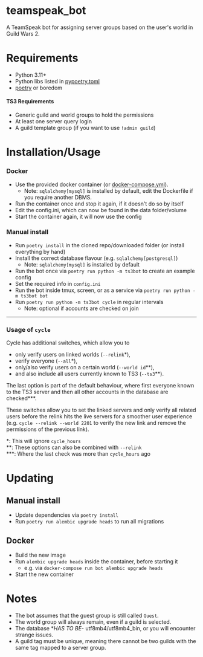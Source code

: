 # teamspeak_bot
A TeamSpeak bot for assigning server groups based on the user's world in Guild Wars 2.

# Requirements
- Python 3.11+
- Python libs listed in [pypoetry.toml](pypoetry.toml)
- [poetry](https://python-poetry.org/) or boredom

#### TS3 Requirements
- Generic guild and world groups to hold the permissions
- At least one server query login
- A guild template group (if you want to use `!admin guild`)

# Installation/Usage
### Docker
- Use the provided docker container (or [docker-compose.yml](docker-compose.yml)).
  - Note: `sqlalchemy[mysql]` is installed by default, edit the Dockerfile if you require another DBMS.
- Run the container once and stop it again, if it doesn't do so by itself
- Edit the config.ini, which can now be found in the data folder/volume
- Start the container again, it will now use the config

### Manual install
- Run `poetry install` in the cloned repo/downloaded folder (or install everything by hand)
- Install the correct database flavour (e.g. `sqlalchemy[postgresql]`)
  - Note: `sqlalchemy[mysql]` is installed by default
- Run the bot once via `poetry run python -m ts3bot` to create an example config
- Set the required info in `config.ini`
- Run the bot inside tmux, screen, or as a service via `poetry run python -m ts3bot bot`
- Run `poetry run python -m ts3bot cycle` in regular intervals
  - Note: optional if accounts are checked on join

---

### Usage of `cycle`
Cycle has additional switches, which allow you to
- only verify users on linked worlds (`--relink`*),
- verify everyone (`--all`*),
- only/also verify users on a certain world (`--world id`**),
- and also include all users currently known to TS3 (`--ts3`**).  

The last option is part of the default behaviour, where first everyone known to
the TS3 server and then all other accounts in the database are checked***.

These switches allow you to set the linked servers and only verify all related
users before the relink hits the live servers for a smoother user experience
(e.g. `cycle --relink --world 2201` to verify the new link and remove the
permissions of the previous link).

*: This will ignore `cycle_hours`  
**: These options can also be combined with `--relink`  
***: Where the last check was more than `cycle_hours` ago

# Updating
## Manual install
- Update dependencies via `poetry install`
- Run `poetry run alembic upgrade heads` to run all migrations
## Docker
- Build the new image
- Run `alembic upgrade heads` inside the container, before starting it
  - e.g. via `docker-compose run bot alembic upgrade heads`
- Start the new container

# Notes
- The bot assumes that the guest group is still called `Guest`.
- The world group will always remain, even if a guild is selected.
- The database **HAS TO BE*- utf8mb4/utf8mb4_bin, or you will encounter strange issues.
- A guild tag must be unique, meaning there cannot be two guilds with the same tag mapped to a server group.
